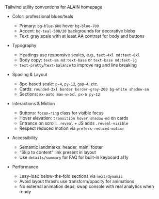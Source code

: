 Tailwind utility conventions for ALAIN homepage

- Color: professional blues/teals
  - Primary: `bg-blue-600` hover `bg-blue-700`
  - Accent: `bg-teal-500/20` backgrounds for decorative blobs
  - Text: gray scale with at least AA contrast for body and buttons

- Typography
  - Headings use responsive scales, e.g., `text-4xl md:text-6xl`
  - Body copy: `text-sm md:text-base` or `text-base md:text-lg`
  - `text-pretty`/`text-balance` to improve rag and line breaking

- Spacing & Layout
  - 8px-based scale: `p-4`, `py-12`, `gap-4`, etc.
  - Cards: `rounded-2xl border border-gray-200 bg-white shadow-sm`
  - Sections: `mx-auto max-w-6xl px-6 py-12`

- Interactions & Motion
  - Buttons: `focus-ring` class for visible focus
  - Hover elevation: `transition hover:shadow-md` on cards
  - Entrance on scroll: `.reveal` + JS adds `.reveal-visible`
  - Respect reduced motion via `prefers-reduced-motion`

- Accessibility
  - Semantic landmarks: header, main, footer
  - “Skip to content” link present in layout
  - Use `details/summary` for FAQ for built-in keyboard a11y

- Performance
  - Lazy-load below-the-fold sections via `next/dynamic`
  - Avoid layout thrash: use transform/opacity for animations
  - No external animation deps; swap console with real analytics when ready

